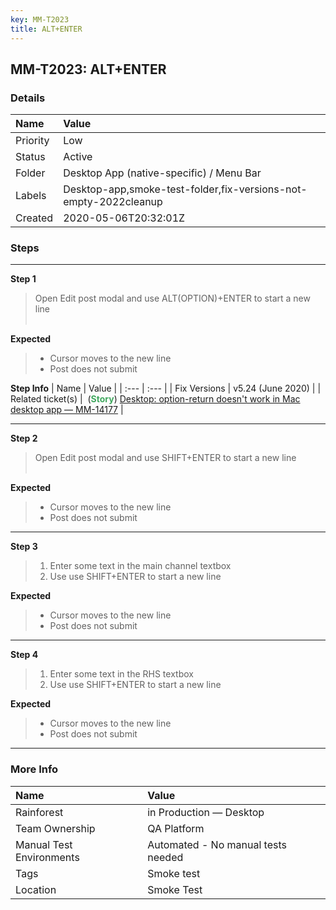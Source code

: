 ```yaml
---
key: MM-T2023
title: ALT+ENTER
---
```


## MM-T2023: ALT+ENTER

### Details

| Name     | Value                                                            |
| :------- | :--------------------------------------------------------------- |
| Priority | Low                                                              |
| Status   | Active                                                           |
| Folder   | Desktop App (native-specific) / Menu Bar                         |
| Labels   | Desktop-app,smoke-test-folder,fix-versions-not-empty-2022cleanup |
| Created  | 2020-05-06T20:32:01Z                                             |

### Steps

<hr/>

**Step 1**

> <article>Open Edit post modal and use ALT(OPTION)+ENTER to start a new line<br /><br /></article>

**Expected**

> <article><ul><li>Cursor moves to the new line</li><li>Post does not submit </li></ul></article>

**Step Info**
| Name | Value |
| :--- | :--- |
| Fix Versions | v5.24 (June 2020) |
| Related ticket(s) |  (<strong><span style="color:rgb(65, 168, 95)">Story</span></strong>) <a href="https://mattermost.atlassian.net/browse/MM-14177">Desktop: option-return doesn't work in Mac desktop app — MM-14177</a> |

<hr/>

**Step 2**

> <article>Open Edit post modal and use SHIFT+ENTER to start a new line<br /><br /></article>

**Expected**

> <article><ul><li>Cursor moves to the new line</li><li>Post does not submit </li></ul></article>

<hr/>

**Step 3**

> <article><ol><li>Enter some text in the main channel textbox</li><li>Use use SHIFT+ENTER to start a new line</li></ol></article>

**Expected**

> <article><ul><li>Cursor moves to the new line</li><li>Post does not submit </li></ul></article>

<hr/>

**Step 4**

> <article><ol><li>Enter some text in the RHS textbox</li><li>Use use SHIFT+ENTER to start a new line</li></ol></article>

**Expected**

> <article><ul><li>Cursor moves to the new line</li><li>Post does not submit </li></ul></article>

<hr/>

### More Info

| Name                     | Value                              |
| :----------------------- | :--------------------------------- |
| Rainforest               | in Production — Desktop            |
| Team Ownership           | QA Platform                        |
| Manual Test Environments | Automated - No manual tests needed |
| Tags                     | Smoke test                         |
| Location                 | Smoke Test                         |
